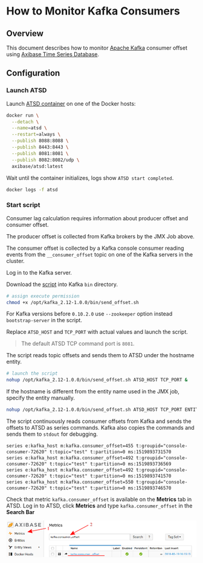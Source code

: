 # How to Monitor Kafka Consumers

## Overview

This document describes how to monitor [Apache Kafka](https://kafka.apache.org/) consumer offset using [Axibase Time Series Database](https://axibase.com/docs/atsd/).

## Configuration

### Launch ATSD

Launch [ATSD container](https://github.com/axibase/dockers) on one of the Docker hosts:

```sh
docker run \
  --detach \
  --name=atsd \
  --restart=always \
  --publish 8088:8088 \
  --publish 8443:8443 \
  --publish 8081:8081 \
  --publish 8082:8082/udp \
  axibase/atsd:latest
```

Wait until the container initializes, logs show `ATSD start completed`.

```sh
docker logs -f atsd
```

### Start script

Consumer lag calculation requires information about producer offset and consumer offset.

The producer offset is collected from Kafka brokers by the JMX Job above.

The consumer offset is collected by a Kafka console consumer reading events from  the `__consumer_offset` topic on one of the Kafka servers in the cluster.

Log in to the Kafka server.

Download the [script](resources/send_offset.sh) into Kafka `bin` directory.

```sh
# assign execute permission
chmod +x /opt/kafka_2.12-1.0.0/bin/send_offset.sh
```

For Kafka versions before `0.10.2.0` use `--zookeeper` option instead `bootstrap-server` in the script.

Replace `ATSD_HOST` and `TCP_PORT` with actual values and launch the script.

> The default ATSD TCP command port is `8081`.

The script reads topic offsets and sends them to ATSD under the hostname entity.

```sh
# launch the script
nohup /opt/kafka_2.12-1.0.0/bin/send_offset.sh ATSD_HOST TCP_PORT &
```

If the hostname is different from the entity name used in the JMX job, specify the entity manually.

```sh
nohup /opt/kafka_2.12-1.0.0/bin/send_offset.sh ATSD_HOST TCP_PORT ENTITY &
```

The script continuously reads consumer offsets from Kafka and sends the offsets to ATSD as series commands. Kafka also copies the commands and sends them to `stdout` for debugging.

```ls
series e:kafka_host m:kafka.consumer_offset=455 t:groupid="console-consumer-72620" t:topic="test" t:partition=0 ms:1519893731570
series e:kafka_host m:kafka.consumer_offset=492 t:groupid="console-consumer-72620" t:topic="test" t:partition=0 ms:1519893736569
series e:kafka_host m:kafka.consumer_offset=492 t:groupid="console-consumer-72620" t:topic="test" t:partition=0 ms:1519893741570
series e:kafka_host m:kafka.consumer_offset=550 t:groupid="console-consumer-72620" t:topic="test" t:partition=0 ms:1519893746570
```

Check that metric `kafka.consumer_offset` is available on the **Metrics** tab in ATSD.
Log in to ATSD, click **Metrics** and type `kafka.consumer_offset` in the **Search Bar**

![](./images/kafka-check-consumer-offset.png)